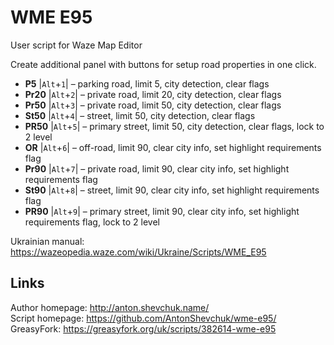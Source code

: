 # WME E95
User script for Waze Map Editor

Create additional panel with buttons for setup road properties in one click.
* **P5**   |`Alt`+`1`| – parking road, limit 5, city detection, clear flags
* **Pr20** |`Alt`+`2`| – private road, limit 20, city detection, clear flags
* **Pr50** |`Alt`+`3`| – private road, limit 50, city detection, clear flags
* **St50** |`Alt`+`4`| – street, limit 50, city detection, clear flags
* **PR50** |`Alt`+`5`| – primary street, limit 50, city detection, clear flags, lock to 2 level
* **OR**   |`Alt`+`6`| – off-road, limit 90, clear city info, set highlight requirements flag
* **Pr90** |`Alt`+`7`| – private road, limit 90, clear city info, set highlight requirements flag
* **St90** |`Alt`+`8`| – street, limit 90, clear city info, set highlight requirements flag
* **PR90** |`Alt`+`9`| – primary street, limit 90, clear city info, set highlight requirements flag, lock to 2 level

Ukrainian manual: https://wazeopedia.waze.com/wiki/Ukraine/Scripts/WME_E95

## Links
Author homepage: http://anton.shevchuk.name/  
Script homepage: https://github.com/AntonShevchuk/wme-e95/  
GreasyFork: https://greasyfork.org/uk/scripts/382614-wme-e95  

